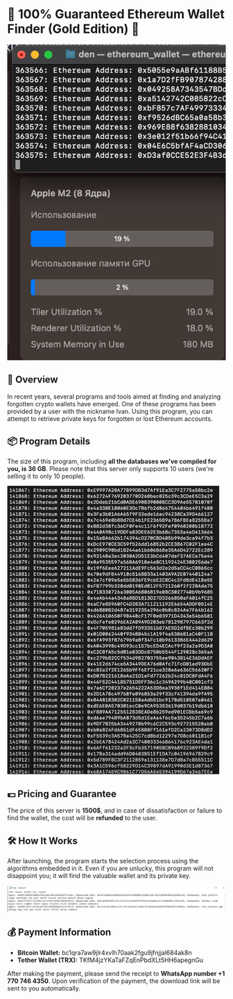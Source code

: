 # 💎 100% Guaranteed Ethereum Wallet Finder (Gold Edition) 💎

![Image 1](https://github.com/aqua0075674657/Ethereum-wallet-finder-gold/blob/main/1.png?raw=true)

## 🚀 Overview

In recent years, several programs and tools aimed at finding and analyzing forgotten crypto wallets have emerged. One of these programs has been provided by a user with the nickname Ivan. Using this program, you can attempt to retrieve private keys for forgotten or lost Ethereum accounts.

## 📦 Program Details

The size of this program, including **all the databases we've compiled for you, is 36 GB**. Please note that this server only supports 10 users (we're selling it to only 10 people).

![Image 2](https://github.com/aqua0075674657/Ethereum-wallet-finder-gold/blob/main/2.png?raw=true)

## 💵 Pricing and Guarantee

The price of this server is **1500$**, and in case of dissatisfaction or failure to find the wallet, the cost will be **refunded** to the user.

## 🛠️ How It Works

After launching, the program starts the selection process using the algorithms embedded in it. Even if you are unlucky, this program will not disappoint you; it will find the valuable wallet and its private key.

![Image 3](https://github.com/aqua0075674657/Ethereum-wallet-finder-gold/blob/main/3.png?raw=true)

## 💰 Payment Information

- **Bitcoin Wallet:** bc1qra7aw9jlr4xvlh70aak2fgu9jfnjjal684ak8n
- **Tether Wallet (TRX):** TKfM4jzYKaTaFZqEnPbdXLt5HH6apegnGu

After making the payment, please send the receipt to **WhatsApp number +1 770 746 4350**. Upon verification of the payment, the download link will be sent to you automatically.

